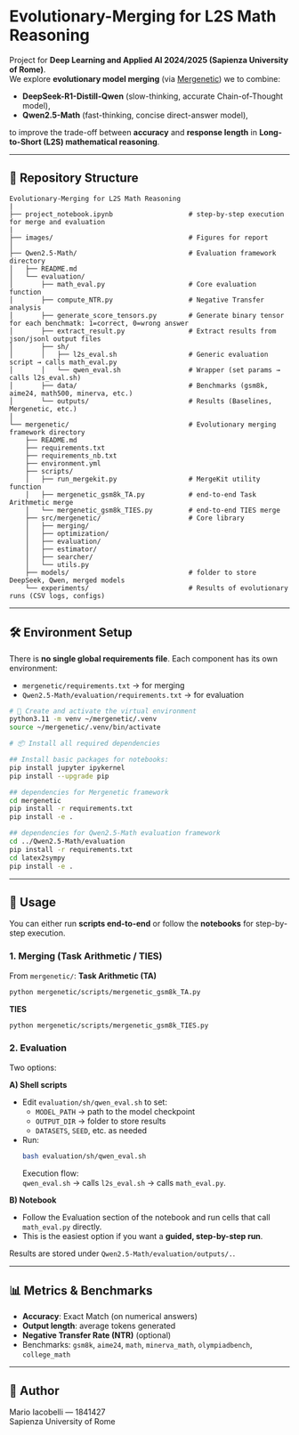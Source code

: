 # Evolutionary-Merging for L2S Math Reasoning

Project for **Deep Learning and Applied AI 2024/2025 (Sapienza University of Rome)**.  
We explore **evolutionary model merging** (via [Mergenetic](https://arxiv.org/abs/2505.11427)) we to combine:
- **DeepSeek-R1-Distill-Qwen** (slow-thinking, accurate Chain-of-Thought model),
- **Qwen2.5-Math** (fast-thinking, concise direct-answer model),

to improve the trade-off between **accuracy** and **response length** in **Long-to-Short (L2S) mathematical reasoning**.

---

## 📂 Repository Structure

```
Evolutionary-Merging for L2S Math Reasoning
|
├── project_notebook.ipynb                   # step-by-step execution for merge and evaluation 
|
├── images/                                  # Figures for report
│
├── Qwen2.5-Math/                            # Evaluation framework directory
│   ├── README.md
│   └── evaluation/
│       ├── math_eval.py                     # Core evaluation function
│       ├── compute_NTR.py                   # Negative Transfer analysis
│       ├── generate_score_tensors.py        # Generate binary tensor for each benchmatk: 1=correct, 0=wrong answer
│       ├── extract_result.py                # Extract results from json/jsonl output files
│       ├── sh/
│       │   ├── l2s_eval.sh                  # Generic evaluation script → calls math_eval.py
│       │   └── qwen_eval.sh                 # Wrapper (set params → calls l2s_eval.sh)
│       ├── data/                            # Benchmarks (gsm8k, aime24, math500, minerva, etc.)
│       └── outputs/                         # Results (Baselines, Mergenetic, etc.)
│
└── mergenetic/                              # Evolutionary merging framework directory
    ├── README.md
    ├── requirements.txt
    ├── requirements_nb.txt
    ├── environment.yml
    ├── scripts/
    │   ├── run_mergekit.py                  # MergeKit utility function
    │   ├── mergenetic_gsm8k_TA.py           # end-to-end Task Arithmetic merge
    │   └── mergenetic_gsm8k_TIES.py         # end-to-end TIES merge
    ├── src/mergenetic/                      # Core library
    │   ├── merging/
    │   ├── optimization/
    │   ├── evaluation/
    │   ├── estimator/
    │   ├── searcher/
    │   └── utils.py
    ├── models/                              # folder to store DeepSeek, Qwen, merged models
    └── experiments/                         # Results of evolutionary runs (CSV logs, configs)
```

---

## 🛠️ Environment Setup

There is **no single global requirements file**. Each component has its own environment:

- `mergenetic/requirements.txt` → for merging  
- `Qwen2.5-Math/evaluation/requirements.txt` → for evaluation  


```bash
# 🐍 Create and activate the virtual environment
python3.11 -m venv ~/mergenetic/.venv
source ~/mergenetic/.venv/bin/activate

# 📦 Install all required dependencies 

## Install basic packages for notebooks:
pip install jupyter ipykernel
pip install --upgrade pip

## dependencies for Mergenetic framework
cd mergenetic
pip install -r requirements.txt
pip install -e .

## dependencies for Qwen2.5-Math evaluation framework
cd ../Qwen2.5-Math/evaluation
pip install -r requirements.txt
cd latex2sympy  
pip install -e . 
```

---

## 🚀 Usage

You can either run **scripts end-to-end** or follow the **notebooks** for step-by-step execution.

### 1. Merging (Task Arithmetic / TIES)

From `mergenetic/`:
**Task Arithmetic (TA)**
```bash
python mergenetic/scripts/mergenetic_gsm8k_TA.py 
```
**TIES**
```bash
python mergenetic/scripts/mergenetic_gsm8k_TIES.py
```
### 2. Evaluation

Two options:

**A) Shell scripts**  
- Edit `evaluation/sh/qwen_eval.sh` to set:
  - `MODEL_PATH` → path to the model checkpoint
  - `OUTPUT_DIR` → folder to store results
  - `DATASETS`, `SEED`, etc. as needed  
- Run:
  ```bash
  bash evaluation/sh/qwen_eval.sh
  ```
  Execution flow:  
  `qwen_eval.sh` → calls `l2s_eval.sh` → calls `math_eval.py`.

**B) Notebook**  
- Follow the Evaluation section of the notebook and run cells that call `math_eval.py` directly.  
- This is the easiest option if you want a **guided, step-by-step run**.

Results are stored under `Qwen2.5-Math/evaluation/outputs/.`.

---

## 📊 Metrics & Benchmarks

- **Accuracy**: Exact Match (on numerical answers)  
- **Output length**: average tokens generated  
- **Negative Transfer Rate (NTR)** (optional)  
- Benchmarks: `gsm8k`, `aime24`, `math`, `minerva_math`, `olympiadbench`, `college_math`

---

## 👤 Author

Mario Iacobelli — 1841427  
Sapienza University of Rome
